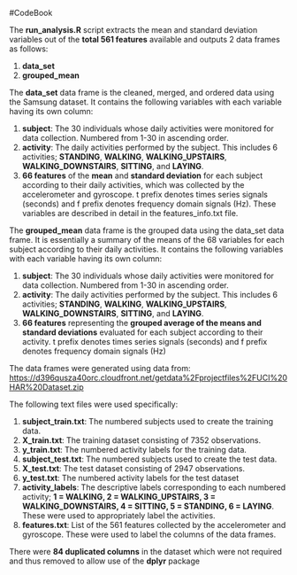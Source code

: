 #CodeBook

The **run_analysis.R** script extracts the mean and standard deviation variables out of the **total 561 features** available and outputs 2 data frames as follows:
1) **data_set**
2) **grouped_mean**

The **data_set** data frame is the cleaned, merged, and ordered data using the Samsung dataset. It contains the following variables with each variable having its own column:
1) **subject**: The 30 individuals whose daily activities were monitored for data collection. Numbered from 1-30 in ascending order.
2) **activity**: The daily activities performed by the subject. This includes 6 activities; **STANDING**, **WALKING**, **WALKING_UPSTAIRS**, **WALKING_DOWNSTAIRS**, **SITTING**, and **LAYING**.
3) **66 features** of the **mean** and **standard deviation** for each subject according to their daily activities, which was collected by the accelerometer and gyroscope. t prefix denotes times series signals (seconds) and f prefix denotes frequency domain signals (Hz). These variables are described in detail in the features_info.txt file.

The **grouped_mean** data frame is the grouped data using the data_set data frame. It is essentially a summary of the means of the 68 variables for each subject according to their daily activities. It contains the following variables with each variable having its own column:
1) **subject**: The 30 individuals whose daily activities were monitored for data collection. Numbered from 1-30 in ascending order.
2) **activity**: The daily activities performed by the subject. This includes 6 activities; **STANDING**, **WALKING**, **WALKING_UPSTAIRS**, **WALKING_DOWNSTAIRS**, **SITTING**, and **LAYING**.
3) **66 features** representing the **grouped average of the means and standard deviations** evaluated for each subject according to their activity. t prefix denotes times series signals (seconds) and f prefix denotes frequency domain signals (Hz)

The data frames were generated using data from:
https://d396qusza40orc.cloudfront.net/getdata%2Fprojectfiles%2FUCI%20HAR%20Dataset.zip

The following text files were used specifically:
1) **subject_train.txt**: The numbered subjects used to create the training data.
2) **X_train.txt**: The training dataset consisting of 7352 observations.
3) **y_train.txt**: The numbered activity labels for the training data.
4) **subject_test.txt**: The numbered subjects used to create the test data.
5) **X_test.txt**: The test dataset consisting of 2947 observations.
6) **y_test.txt**: The numbered activity labels for the test dataset
7) **activity_labels**: The descriptive labels corresponding to each numbered activity; **1 = WALKING, 2 = WALKING_UPSTAIRS, 3 = WALKING_DOWNSTAIRS, 4 = SITTING, 5 = STANDING, 6 = LAYING**. These were used to appropriately label the activities.
8) **features.txt**: List of the 561 features collected by the accelerometer and gyroscope. These were used to label the columns of the data frames. 


There were **84 duplicated columns** in the dataset which were not required and thus removed to allow use of the **dplyr** package
